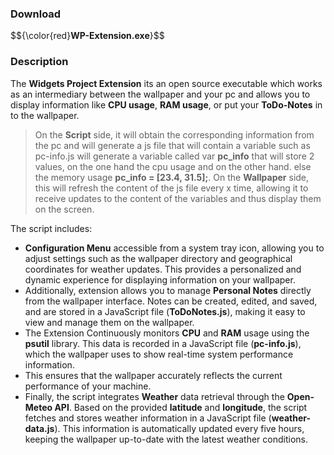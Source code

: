 <h3>Download</h3>
$${\color{red}<b>WP-Extension.exe</b>}$$

<h3>Description</h3>
The <b>Widgets Project Extension</b> its an open source executable which works as an intermediary between the wallpaper and your pc and allows you to display information like <b>CPU usage</b>, <b>RAM usage</b>, or put your <b color="purple">ToDo-Notes</b> in to the wallpaper.

> On the <b href="https://steamcommunity.com/sharedfiles/filedetails/?id=3137947556">Script</b> side, it will obtain the corresponding information from the pc and will generate a js file that will contain a variable such as pc-info.js will generate a variable called var <b>pc_info</b> that will store 2 values, on the one hand the cpu usage and on the other hand. else the memory usage <b>pc_info = [23.4, 31.5];</b>.
> On the <b href="https://steamcommunity.com/sharedfiles/filedetails/?id=3137947556">Wallpaper</b> side, this will refresh the content of the js file every x time, allowing it to receive updates to the content of the variables and thus display them on the screen.

The script includes:
* <b>Configuration Menu</b> accessible from a system tray icon, allowing you to adjust settings such as the wallpaper directory and geographical coordinates for weather updates. This provides a personalized and dynamic experience for displaying information on your wallpaper.
* Additionally, extension allows you to manage <b>Personal Notes</b> directly from the wallpaper interface. Notes can be created, edited, and saved, and are stored in a JavaScript file (<b>ToDoNotes.js</b>), making it easy to view and manage them on the wallpaper.                                          
* The Extension Continuously monitors <b>CPU</b> and <b>RAM</b> usage using the <b>psutil</b> library. This data is recorded in a JavaScript file (<b>pc-info.js</b>), which the wallpaper uses to show real-time system performance information.
* This ensures that the wallpaper accurately reflects the current performance of your machine.
* Finally, the script integrates <b>Weather</b> data retrieval through the <b href="https://open-meteo.com">Open-Meteo API</b>. Based on the provided <b>latitude</b> and <b>longitude</b>, the script fetches and stores weather information in a JavaScript file (<b>weather-data.js</b>). This information is automatically updated every five hours, keeping the wallpaper up-to-date with the latest weather conditions.
